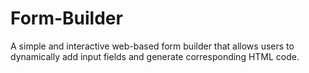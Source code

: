 # Form-Builder
A simple and interactive web-based form builder that allows users to dynamically add input fields and generate corresponding HTML code.
